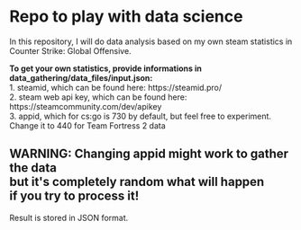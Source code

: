 <h1> Repo to play with data science </h1>

<p> In this repository, I will do data analysis based on my own steam statistics in Counter Strike: Global Offensive.</p>

<p><b>To get your own statistics, provide informations in data_gathering/data_files/input.json:</b><br>
1. steamid, which can be found here: https://steamid.pro/ <br>
2. steam web api key, which can be found here: https://steamcommunity.com/dev/apikey <br>
3. appid, which for cs:go is 730 by default, but feel free to experiment.<br>
Change it to 440 for Team Fortress 2 data

<h2> WARNING: Changing appid might work to gather the data<br>
 but it's completely random what will happen<br>
 if you try to process it!<br></h2>
</p>

<p>
Result is stored in JSON format.
</p>
